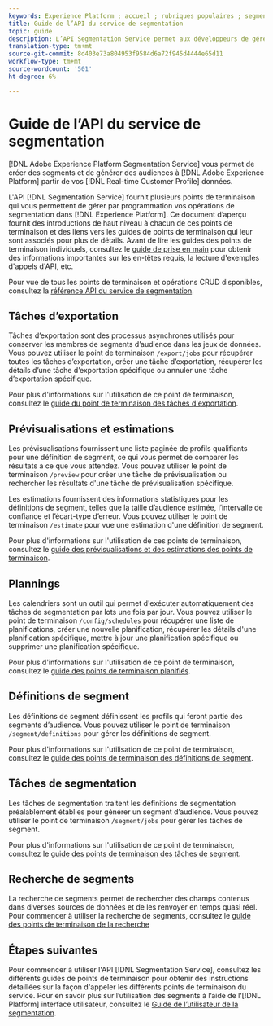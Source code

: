 ```yaml
---
keywords: Experience Platform ; accueil ; rubriques populaires ; segmentation ; Segmentation ; Service de segmentation ; API ; api ;
title: Guide de l’API du service de segmentation
topic: guide
description: L’API Segmentation Service permet aux développeurs de gérer par programmation les opérations de segmentation dans Adobe Experience Platform. Suivez ce guide pour savoir comment effectuer des opérations clés à l’aide de l’API.
translation-type: tm+mt
source-git-commit: 8d403e73a804953f9584d6a72f945d4444e65d11
workflow-type: tm+mt
source-wordcount: '501'
ht-degree: 6%

---
```



# Guide de l’API du service de segmentation

[!DNL Adobe Experience Platform Segmentation Service] vous permet de créer des segments et de générer des audiences à  [!DNL Adobe Experience Platform] partir de vos  [!DNL Real-time Customer Profile] données.

L&#39;API [!DNL Segmentation Service] fournit plusieurs points de terminaison qui vous permettent de gérer par programmation vos opérations de segmentation dans [!DNL Experience Platform]. Ce document d’aperçu fournit des introductions de haut niveau à chacun de ces points de terminaison et des liens vers les guides de points de terminaison qui leur sont associés pour plus de détails. Avant de lire les guides des points de terminaison individuels, consultez le [guide de prise en main](./getting-started.md) pour obtenir des informations importantes sur les en-têtes requis, la lecture d&#39;exemples d&#39;appels d&#39;API, etc.

Pour vue de tous les points de terminaison et opérations CRUD disponibles, consultez la [référence API du service de segmentation](https://www.adobe.io/apis/experienceplatform/home/api-reference.html#!acpdr/swagger-specs/segmentation.yaml).

## Tâches d’exportation

Tâches d’exportation sont des processus asynchrones utilisés pour conserver les membres de segments d’audience dans les jeux de données. Vous pouvez utiliser le point de terminaison `/export/jobs` pour récupérer toutes les tâches d’exportation, créer une tâche d’exportation, récupérer les détails d’une tâche d’exportation spécifique ou annuler une tâche d’exportation spécifique.

Pour plus d&#39;informations sur l&#39;utilisation de ce point de terminaison, consultez le [guide du point de terminaison des tâches d&#39;exportation](./export-jobs.md).

## Prévisualisations et estimations

Les prévisualisations fournissent une liste paginée de profils qualifiants pour une définition de segment, ce qui vous permet de comparer les résultats à ce que vous attendez. Vous pouvez utiliser le point de terminaison `/preview` pour créer une tâche de prévisualisation ou rechercher les résultats d&#39;une tâche de prévisualisation spécifique.

Les estimations fournissent des informations statistiques pour les définitions de segment, telles que la taille d’audience estimée, l’intervalle de confiance et l’écart-type d’erreur. Vous pouvez utiliser le point de terminaison `/estimate` pour vue une estimation d&#39;une définition de segment.

Pour plus d&#39;informations sur l&#39;utilisation de ces points de terminaison, consultez le [guide des prévisualisations et des estimations des points de terminaison](./previews-and-estimates.md).

## Plannings

Les calendriers sont un outil qui permet d&#39;exécuter automatiquement des tâches de segmentation par lots une fois par jour. Vous pouvez utiliser le point de terminaison `/config/schedules` pour récupérer une liste de planifications, créer une nouvelle planification, récupérer les détails d&#39;une planification spécifique, mettre à jour une planification spécifique ou supprimer une planification spécifique.

Pour plus d&#39;informations sur l&#39;utilisation de ce point de terminaison, consultez le [guide des points de terminaison planifiés](./schedules.md).

## Définitions de segment

Les définitions de segment définissent les profils qui feront partie des segments d’audience. Vous pouvez utiliser le point de terminaison `/segment/definitions` pour gérer les définitions de segment.

Pour plus d&#39;informations sur l&#39;utilisation de ce point de terminaison, consultez le [guide des points de terminaison des définitions de segment](./segment-definitions.md).

## Tâches de segmentation

Les tâches de segmentation traitent les définitions de segmentation préalablement établies pour générer un segment d’audience. Vous pouvez utiliser le point de terminaison `/segment/jobs` pour gérer les tâches de segment.

Pour plus d&#39;informations sur l&#39;utilisation de ce point de terminaison, consultez le [guide des points de terminaison des tâches de segment](./segment-jobs.md).

## Recherche de segments

La recherche de segments permet de rechercher des champs contenus dans diverses sources de données et de les renvoyer en temps quasi réel. Pour commencer à utiliser la recherche de segments, consultez le [guide des points de terminaison de la recherche](segment-search.md)

## Étapes suivantes

Pour commencer à utiliser l&#39;API [!DNL Segmentation Service], consultez les différents guides de points de terminaison pour obtenir des instructions détaillées sur la façon d&#39;appeler les différents points de terminaison du service. Pour en savoir plus sur l’utilisation des segments à l’aide de l’[!DNL Platform] interface utilisateur, consultez le [Guide de l’utilisateur de la segmentation](../ui/overview.md).
